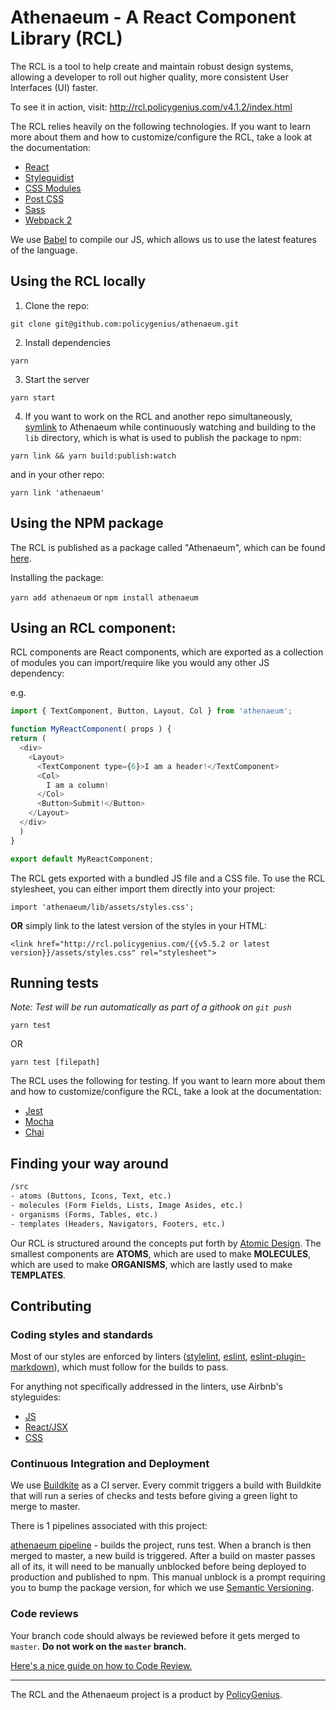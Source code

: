 # Athenaeum - A React Component Library (RCL)

The RCL is a tool to help create and maintain robust design systems, allowing a developer to roll out higher quality, more consistent User Interfaces (UI) faster.

To see it in action, visit:
http://rcl.policygenius.com/v4.1.2/index.html

The RCL relies heavily on the following technologies. If you want to learn more about them and how to customize/configure the RCL, take a look at the documentation:

* [React](https://facebook.github.io/react/)
* [Styleguidist](https://github.com/styleguidist/react-styleguidist)
* [CSS Modules](https://github.com/css-modules/css-modules)
* [Post CSS](http://postcss.org/)
* [Sass](http://sass-lang.com/)
* [Webpack 2](https://webpack.js.org/)

We use [Babel](https://babeljs.io/) to compile our JS, which allows us to use the latest features of the language.


## Using the RCL locally
1. Clone the repo:

  `git clone git@github.com:policygenius/athenaeum.git`

2. Install dependencies

  `yarn`

3. Start the server

  `yarn start`

4. If you want to work on the RCL and another repo simultaneously, [symlink](https://yarnpkg.com/lang/en/docs/cli/link/) to Athenaeum while continuously watching and building to the `lib` directory, which is what is used to publish the package to npm:

  `yarn link && yarn build:publish:watch`

  and in your other repo:

  `yarn link 'athenaeum'`


## Using the NPM package

The RCL is published as a package called "Athenaeum", which can be found [here](https://www.npmjs.com/package/athenaeum).

Installing the package:

  `yarn add athenaeum` or `npm install athenaeum`


## Using an RCL component:

RCL components are React components, which are exported as a collection of modules you can import/require like you would any other JS dependency:

e.g.

```js
import { TextComponent, Button, Layout, Col } from 'athenaeum';

function MyReactComponent( props ) {
return (
  <div>
    <Layout>
      <TextComponent type={6}>I am a header!</TextComponent>
      <Col>
        I am a column!
      </Col>
      <Button>Submit!</Button>
    </Layout>
  </div>
  )
}

export default MyReactComponent;
```

The RCL gets exported with a bundled JS file and a CSS file. To use the RCL stylesheet, you can either import them directly into your project:

`import 'athenaeum/lib/assets/styles.css';`

**OR** simply link to the latest version of the styles in your HTML:

`<link href="http://rcl.policygenius.com/{{v5.5.2 or latest version}}/assets/styles.css" rel="stylesheet">`


## Running tests
_Note: Test will be run automatically as part of a githook on `git push`_

`yarn test`

OR

`yarn test [filepath]`


The RCL uses the following for testing. If you want to learn more about them and how to customize/configure the RCL, take a look at the documentation:

* [Jest](https://facebook.github.io/jest/)
* [Mocha](https://mochajs.org/)
* [Chai](http://chaijs.com/)


## Finding your way around

```html
/src
- atoms (Buttons, Icons, Text, etc.)
- molecules (Form Fields, Lists, Image Asides, etc.)
- organisms (Forms, Tables, etc.)
- templates (Headers, Navigators, Footers, etc.)
```

Our RCL is structured around the concepts put forth by [Atomic Design](http://bradfrost.com/blog/post/atomic-web-design/). The smallest components are **ATOMS**, which are used to make **MOLECULES**, which are used to make **ORGANISMS**, which are lastly used to make **TEMPLATES**.


## Contributing

### Coding styles and standards

Most of our styles are enforced by linters ([stylelint](https://github.com/stylelint/stylelint), [eslint](http://eslint.org/), [eslint-plugin-markdown](https://github.com/jmcolella/eslint-plugin-markdown)), which must follow for the builds to pass.

For anything not specifically addressed in the linters, use Airbnb's styleguides:

- [JS](https://github.com/airbnb/javascript)
- [React/JSX](https://github.com/airbnb/javascript/tree/master/react)
- [CSS](https://github.com/airbnb/css)

### Continuous Integration and Deployment

We use [Buildkite](https://buildkite.com/policygenius) as a CI server. Every commit triggers a build with Buildkite that will run a series of checks and tests before giving a green light to merge to master.

There is 1 pipelines associated with this project:

[athenaeum pipeline](https://buildkite.com/policygenius/athenaeum) - builds the project, runs test. When a branch is then merged to master, a new build is triggered. After a build on master passes all of its, it will need to be manually unblocked before being deployed to production and published to npm. This manual unblock is a prompt requiring you to bump the package version, for which we use [Semantic Versioning](http://semver.org/).

### Code reviews

Your branch code should always be reviewed before it gets merged to `master`. **Do not work on the `master` branch.**

[Here's a nice guide on how to Code Review.](https://github.com/thoughtbot/guides/tree/master/code-review#code-review)

***

The RCL and the Athenaeum project is a product by [PolicyGenius](https://www.policygenius.com/).
